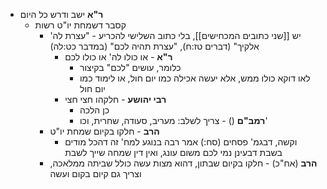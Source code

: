 * **ר"א** ישב ודרש כל היום
	* קסבר דשמחת יו"ט רשות
		* יש [[שני כתובים המכחישים]], בלי כתוב השלישי להכריע \- "עצרת לה' אלקיך" (דברים טז:ח), "עצרת תהיה לכם" (במדבר כט:לה)
			* **ר"א** \- או כולו לה' או כולו לכם
				* כלומר, עושים "לכם" בקיצור
				* לאו דוקא כולו ממש, אלא יעשה אכילה כמו יום חול, או לימוד כמו יום חול
			* **רבי יהושע** \- חלקהו חצי חצי
				* כן הלכה
				* **רמב"ם** () - צריך לשלב: מעריב, סעודה, שחרית, וכו'
		* **הרב** \- חלקו בקיום שמחת יו"ט
			* וקשה, דבגמ' פסחים (סח:) אמר רבה בנוגע למח' זה דהכל מודים בשבת דבעינן נמי לכם משום עונג, ואין דין שמחה שייך לשבת
		* **הרב** (אח"כ) \- חלקו בקיום שבתון, דהוא מצות עשה כולל שביתה ממלאכה, וצריך גם קיום בקום ועשה